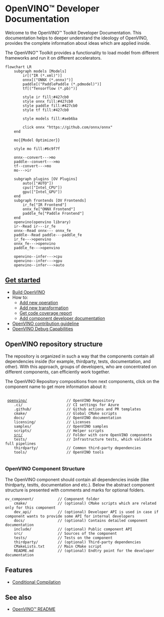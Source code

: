 # OpenVINO™ Developer Documentation

Welcome to the OpenVINO™ Toolkit Developer Documentation. This documentation helps to deeper understand the ideology of OpenVINO, provides the complete information about ideas which are applied inside.

The OpenVINO™ Toolkit provides a functionality to load model from different frameworks and run it on different accelerators.

```mermaid
flowchart LR
    subgraph models [Models]
        ir[("IR (*.xml)")]
        onnx[("ONNX (*.onnx)")]
        paddle[("PaddlePaddle (*.pdmodel)")]
        tf[("Tensorflow (*.pb)")]
        
        style ir fill:#427cb0
        style onnx fill:#427cb0
        style paddle fill:#427cb0
        style tf fill:#427cb0
        
        style models fill:#aeb6ba
        
        click onnx "https://github.com/onnx/onnx"
    end
    
    mo{{Model Optimizer}}
    
    style mo fill:#6c9f7f
    
    onnx--convert--->mo
    paddle--convert--->mo
    tf--convert--->mo
    mo--->ir
    
    subgraph plugins [OV Plugins]
        auto(["AUTO"])
        cpu(["Intel_CPU"])
        gpu(["Intel_GPU"])
    end
    subgraph frontends [OV Frontends]
        ir_fe["IR Frontend"]
        onnx_fe["ONNX Frontend"]
        paddle_fe["Paddle Frontend"]
    end
    openvino(openvino library)
    ir--Read ir---ir_fe
    onnx--Read onnx--- onnx_fe
    paddle--Read paddle---paddle_fe
    ir_fe--->openvino
    onnx_fe--->openvino
    paddle_fe--->openvino
    
    openvino--infer--->cpu
    openvino--infer--->gpu
    openvino--infer--->auto
```

## [Get started](./get_started.md)

 * [Build OpenVINO](./build.md)
 * How to:
     * [Add new operation](../../src/core/docs/operation_enabling_flow.md)
     * [Add new transformation](#todo)
     * [Get code coverage report](./test_coverage.md) 
     * [Add component developer documentation](./dev_doc_guide.md)
 * [OpenVINO contribution guideline](../../CONTRIBUTING.md)
 * [OpenVINO Debug Capabilities](./debug_capabilities.md)

## OpenVINO repository structure

The repository is organized in such a way that the components contain all dependencies inside (for example, thirdparty, tests, documentation, and other). 
With this approach, groups of developers, who are concentrated on different components, can efficiently work together.

The OpenVINO Repository compositions from next components, click on the component name to get more information about it:
<pre>
 <code>
 <a href="../../README.md">openvino/</a>                  // OpenVINO Repository
    .ci/                    // CI settings for Azure
    .github/                // Github actions and PR templates
    cmake/                  // Global CMake scripts
    docs/                   // OpenVINO documentation
    licensing/              // Licenses
    samples/                // OpenVINO samples
    scripts/                // Helper scripts
    <a href="../../src/README.md">src/</a>                    // Folder with core OpenVINO components
    tests/                  // Infrastructure tests, which validate full pipelines
    thirdparty/             // Common third-party dependencies
    tools/                  // OpenVINO tools
 </code>
</pre>

### OpenVINO Component Structure

The OpenVINO component should contain all dependencies inside (like thirdparty, testts, documentation and etc.). 
Below the abstract component structure is presented with comments and marks for optional folders.

```
ov_component/           // Component folder
    cmake/              // (optional) CMake scripts which are related only for this component
    dev_api/            // (optional) Developer API is used in case if component wants to provide some API for internal developers
    docs/               // (optional) Contains detailed component documentation
    include/            // (optional) Public component API
    src/                // Sources of the component
    tests/              // Tests on the component
    thirdparty/         // (optional) Third-party dependencies
    CMakeLists.txt      // Main CMake script
    README.md           // (optional) Endtry point for the developer documentation
```


## Features

 * [Conditional Compilation](./conditional_compilation.md)

## See also
 * [OpenVINO™ README](../../README.md)
